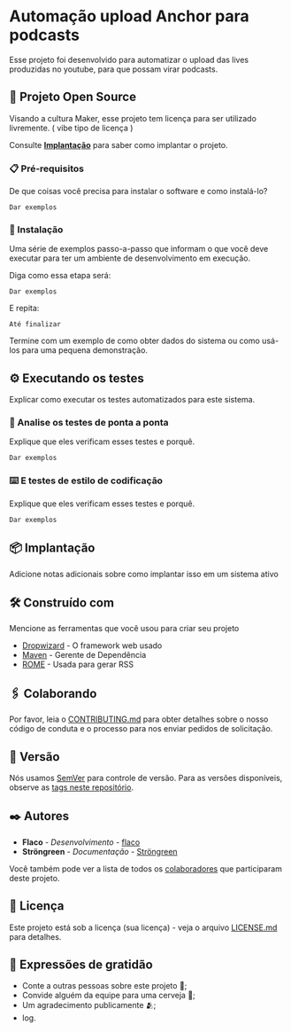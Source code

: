 # Automação upload Anchor para podcasts

Esse projeto foi desenvolvido para automatizar o upload das lives produzidas no youtube, para que possam virar podcasts.

## 🚀 Projeto Open Source

Visando a cultura Maker, esse projeto tem licença para ser utilizado livremente. ( vibe tipo de licença )

Consulte **[Implantação](#-implantação)** para saber como implantar o projeto.

### 📋 Pré-requisitos

De que coisas você precisa para instalar o software e como instalá-lo?

```
Dar exemplos
```

### 🔧 Instalação

Uma série de exemplos passo-a-passo que informam o que você deve executar para ter um ambiente de desenvolvimento em execução.

Diga como essa etapa será:

```
Dar exemplos
```

E repita:

```
Até finalizar
```

Termine com um exemplo de como obter dados do sistema ou como usá-los para uma pequena demonstração.

## ⚙️ Executando os testes

Explicar como executar os testes automatizados para este sistema.

### 🔩 Analise os testes de ponta a ponta

Explique que eles verificam esses testes e porquê.

```
Dar exemplos
```

### ⌨️ E testes de estilo de codificação

Explique que eles verificam esses testes e porquê.

```
Dar exemplos
```

## 📦 Implantação

Adicione notas adicionais sobre como implantar isso em um sistema ativo

## 🛠️ Construído com

Mencione as ferramentas que você usou para criar seu projeto

-   [Dropwizard](http://www.dropwizard.io/1.0.2/docs/) - O framework web usado
-   [Maven](https://maven.apache.org/) - Gerente de Dependência
-   [ROME](https://rometools.github.io/rome/) - Usada para gerar RSS

## 🖇️ Colaborando

Por favor, leia o [CONTRIBUTING.md](https://github.com/Strongreen-Company/Anchor_upload_automation/blob/Main/CONTRIBUTING.md) para obter detalhes sobre o nosso código de conduta e o processo para nos enviar pedidos de solicitação.

## 📌 Versão

Nós usamos [SemVer](http://semver.org/) para controle de versão. Para as versões disponíveis, observe as [tags neste repositório](https://github.com/suas/tags/do/projeto).

## ✒️ Autores

-   **Flaco** - _Desenvolvimento_ - [flaco](https://github.com/LucasBispoMenezes)
-   **Ströngreen** - _Documentação_ - [Ströngreen](https://github.com/strongreen)

Você também pode ver a lista de todos os [colaboradores](https://github.com/usuario/projeto/colaboradores) que participaram deste projeto.

## 📄 Licença

Este projeto está sob a licença (sua licença) - veja o arquivo [LICENSE.md](https://github.com/usuario/projeto/licenca) para detalhes.

## 🎁 Expressões de gratidão

-   Conte a outras pessoas sobre este projeto 📢;
-   Convide alguém da equipe para uma cerveja 🍺;
-   Um agradecimento publicamente 🫂;
-   log.
